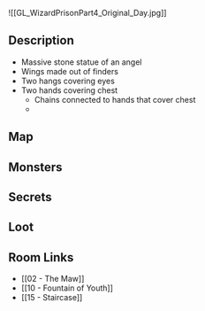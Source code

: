 ![[GL_WizardPrisonPart4_Original_Day.jpg]]
## Description

* Massive stone statue of an angel
*  Wings made out of finders
* Two hangs covering eyes
* Two hands covering chest
	* Chains connected to hands that cover chest
	* 

## Map

## Monsters

## Secrets

## Loot

## Room Links

*  [[02 - The Maw]]
*  [[10 - Fountain of Youth]]
*  [[15 - Staircase]]